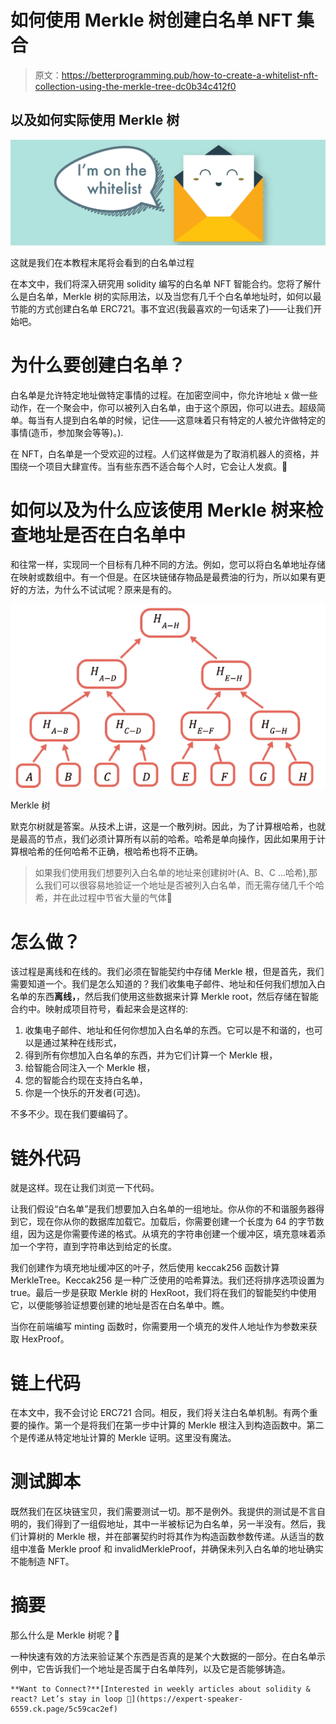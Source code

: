 # 如何使用 Merkle 树创建白名单 NFT 集合

> 原文：<https://betterprogramming.pub/how-to-create-a-whitelist-nft-collection-using-the-merkle-tree-dc0b34c412f0>

## 以及如何实际使用 Merkle 树

![](img/c839ef3cc87e61e294683244ae5bb20a.png)

这就是我们在本教程末尾将会看到的白名单过程

在本文中，我们将深入研究用 solidity 编写的白名单 NFT 智能合约。您将了解什么是白名单，Merkle 树的实际用法，以及当您有几千个白名单地址时，如何以最节能的方式创建白名单 ERC721。事不宜迟(我最喜欢的一句话来了)——让我们开始吧。

# 为什么要创建白名单？

白名单是允许特定地址做特定事情的过程。在加密空间中，你允许地址 x 做一些动作，在一个聚会中，你可以被列入白名单，由于这个原因，你可以进去。超级简单。每当有人提到白名单的时候，记住——这意味着只有特定的人被允许做特定的事情(造币，参加聚会等等)。).

在 NFT，白名单是一个受欢迎的过程。人们这样做是为了取消机器人的资格，并围绕一个项目大肆宣传。当有些东西不适合每个人时，它会让人发疯。🤯

# 如何以及为什么应该使用 Merkle 树来检查地址是否在白名单中

和往常一样，实现同一个目标有几种不同的方法。例如，您可以将白名单地址存储在映射或数组中。有一个但是。在区块链储存物品是最费油的行为，所以如果有更好的方法，为什么不试试呢？原来是有的。

![](img/35094b033670e533da753fe843fa2819.png)

Merkle 树

默克尔树就是答案。从技术上讲，这是一个散列树。因此，为了计算根哈希，也就是最高的节点，我们必须计算所有以前的哈希。哈希是单向操作，因此如果用于计算根哈希的任何哈希不正确，根哈希也将不正确。

> 如果我们使用我们想要列入白名单的地址来创建树叶(A、B、C …哈希),那么我们可以很容易地验证一个地址是否被列入白名单，而无需存储几千个哈希，并在此过程中节省大量的气体💸

# 怎么做？

该过程是离线和在线的。我们必须在智能契约中存储 Merkle 根，但是首先，我们需要知道一个。我们是怎么知道的？我们收集电子邮件、地址和任何我们想加入白名单的东西**离线，**，然后我们使用这些数据来计算 Merkle root，然后存储在智能合约中。映射成项目符号，看起来会是这样的:

1.  收集电子邮件、地址和任何你想加入白名单的东西。它可以是不和谐的，也可以是通过某种在线形式，
2.  得到所有你想加入白名单的东西，并为它们计算一个 Merkle 根，
3.  给智能合同注入一个 Merkle 根，
4.  您的智能合约现在支持白名单，
5.  你是一个快乐的开发者(可选)。

不多不少。现在我们要编码了。

# 链外代码

就是这样。现在让我们浏览一下代码。

让我们假设“白名单”是我们想要加入白名单的一组地址。你从你的不和谐服务器得到它，现在你从你的数据库加载它。加载后，你需要创建一个长度为 64 的字节数组，因为这是你需要传递的格式。从填充的字符串创建一个缓冲区，填充意味着添加一个字符，直到字符串达到给定的长度。

我们创建作为填充地址缓冲区的叶子，然后使用 keccak256 函数计算 MerkleTree。Keccak256 是一种广泛使用的哈希算法。我们还将排序选项设置为 true。最后一步是获取 Merkle 树的 HexRoot，我们将在我们的智能契约中使用它，以便能够验证想要创建的地址是否在白名单中。瞧。

当你在前端编写 minting 函数时，你需要用一个填充的发件人地址作为参数来获取 HexProof。

# 链上代码

在本文中，我不会讨论 ERC721 合同。相反，我们将关注白名单机制。有两个重要的操作。第一个是将我们在第一步中计算的 Merkle 根注入到构造函数中。第二个是传递从特定地址计算的 Merkle 证明。这里没有魔法。

# 测试脚本

既然我们在区块链宝贝，我们需要测试一切。那不是例外。我提供的测试是不言自明的，我们得到了一组假地址，其中一半被标记为白名单，另一半没有。然后，我们计算树的 Merkle 根，并在部署契约时将其作为构造函数参数传递。从适当的数组中准备 Merkle proof 和 invalidMerkleProof，并确保未列入白名单的地址确实不能制造 NFT。

# 摘要

那么什么是 Merkle 树呢？🌲

一种快速有效的方法来验证某个东西是否真的是某个大数据的一部分。在白名单示例中，它告诉我们一个地址是否属于白名单阵列，以及它是否能够铸造。

```
**Want to Connect?**[Interested in weekly articles about solidity & react? Let’s stay in loop 🔁](https://expert-speaker-6559.ck.page/5c59cac2ef)
```